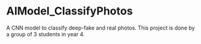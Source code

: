 # AIModel_ClassifyPhotos

A CNN model to classify deep-fake and real photos. This project is done by a group of 3 students in year 4.
